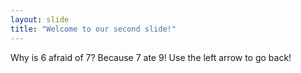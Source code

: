 ```yaml
---
layout: slide
title: "Welcome to our second slide!"
---
```

Why is 6 afraid of 7? Because 7 ate 9!
Use the left arrow to go back!

